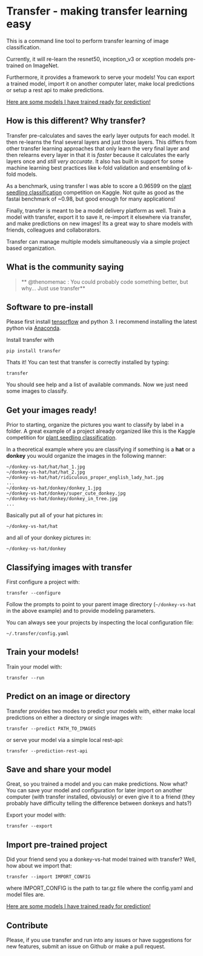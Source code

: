 # Transfer - making transfer learning easy

This is a command line tool to perform transfer learning of image classification.

Currently, it will re-learn the resnet50, inception_v3 or xception models pre-trained on ImageNet.

Furthermore, it provides a framework to serve your models!  You can export a trained model, import it on another computer later, make local predictions or setup a rest api to make predictions.

[Here are some models I have trained ready for prediction!](http://www.mattso.ch/transfer-models)

## How is this different?  Why transfer?

Transfer pre-calculates and saves the early layer outputs for each model.  It then re-learns the final several layers and just those layers.  This differs from other transfer learning approaches that only learn the very final layer and then relearns every layer in that it is *faster* because it calculates the early layers once and *still very accurate*.  It also has built in support for some machine learning best practices like k-fold validation and ensembling of k-fold models.

As a benchmark, using transfer I was able to score a 0.96599 on the [plant seedling classification](https://www.kaggle.com/c/plant-seedlings-classification) competition on Kaggle.  Not quite as good as the fastai benchmark of ~0.98, but good enough for many applications!

Finally, transfer is meant to be a model delivery platform as well.  Train a model with transfer, export it to save it, re-import it elsewhere via transfer, and make predictions on new images!  Its a great way to share models with friends, colleagues and collaborators.

Transfer can manage multiple models simultaneously via a simple project based organization.

## What is the community saying
> ** @thenomemac : You could probably code something better, but why... Just use transfer**

## Software to pre-install

Please first install [tensorflow](https://www.tensorflow.org/install/) and python 3.  I recommend installing the latest python via [Anaconda](https://anaconda.org/anaconda/python).

Install transfer with

`pip install transfer`

Thats it!  You can test that transfer is correctly installed by typing:

`transfer`

You should see help and a list of available commands.  Now we just need some images to classify.

## Get your images ready!

Prior to starting, organize the pictures you want to classify by label in a folder.  A great example of a project already organized like this is the Kaggle competition for [plant seedling classification](https://www.kaggle.com/c/plant-seedlings-classification).

In a theoretical example where you are classifying if something is a **hat** or a **donkey** you would organize the images in the following manner:

```
~/donkey-vs-hat/hat/hat_1.jpg
~/donkey-vs-hat/hat/hat_2.jpg
~/donkey-vs-hat/hat/ridiculous_proper_english_lady_hat.jpg
...
~/donkey-vs-hat/donkey/donkey_1.jpg
~/donkey-vs-hat/donkey/super_cute_donkey.jpg
~/donkey-vs-hat/donkey/donkey_in_tree.jpg
...
```

Basically put all of your hat pictures in:

`~/donkey-vs-hat/hat`

and all of your donkey pictures in:

`~/donkey-vs-hat/donkey`

## Classifying images with transfer

First configure a project with:

`transfer --configure`

Follow the prompts to point to your parent image directory (`~/donkey-vs-hat` in the above example) and to provide modeling parameters.

You can always see your projects by inspecting the local configuration file:

`~/.transfer/config.yaml`

## Train your models!

Train your model with:

`transfer --run`

## Predict on an image or directory

Transfer provides two modes to predict your models with, either make local predictions on either a directory or single images with:

`transfer --predict PATH_TO_IMAGES`

or serve your model via a simple local rest-api:

`transfer --prediction-rest-api`

## Save and share your model

Great, so you trained a model and you can make predictions.  Now what?  You can save your model and configuration for later import on another computer (with transfer installed, obviously) or even give it to a friend (they probably have difficulty telling the difference between donkeys and hats?)

Export your model with:

`transfer --export`

## Import pre-trained project

Did your friend send you a donkey-vs-hat model trained with transfer?  Well, how about we import that:

`transfer --import IMPORT_CONFIG`

where IMPORT_CONFIG is the path to tar.gz file where the config.yaml and model files are.

[Here are some models I have trained ready for prediction!](http://www.mattso.ch/transfer-models)

## Contribute

Please, if you use transfer and run into any issues or have suggestions for new features, submit an issue on Github or make a pull request.
